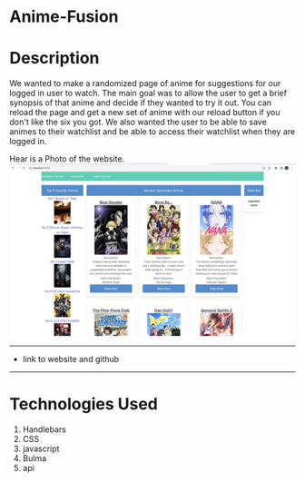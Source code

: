 # Anime-Fusion
# Description
We wanted to make a randomized page of anime for suggestions for our logged in user to watch. The main goal was to allow the user to get a brief synopsis of that anime and decide if they wanted to try it out. You can reload the page and get a new set of anime with our reload button if you don't like the six you got. We also wanted the user to be able to save animes to their watchlist and be able to access their watchlist when they are logged in.

Hear is a Photo of the website.
![title of photo](./assets/images/animePage.jpeg)
***
* link to website and github

    
***
# Technologies Used
1. Handlebars
2. CSS
3. javascript
4. Bulma 
5. api
